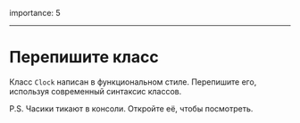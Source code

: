 importance: 5

---

# Перепишите класс

Класс `Clock` написан в функциональном стиле. Перепишите его, используя современный синтаксис классов.

P.S. Часики тикают в консоли. Откройте её, чтобы посмотреть.

